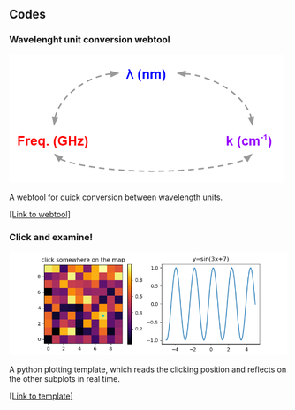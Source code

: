 ## Codes

### Wavelenght unit conversion webtool
![Conversion](convert_tool.png)

A webtool for quick conversion between wavelength units.

<a href="tools_unit">[Link to webtool]</a>

### Click and examine!
![Clicking](https://raw.githubusercontent.com/idchiang/templates/master/clicking/example.png)

A python plotting template, which reads the clicking position and reflects on the other subplots in real time.

<a href="https://github.com/idchiang/templates/blob/master/clicking/clicking.py" target="_blank">[Link to template]</a>
